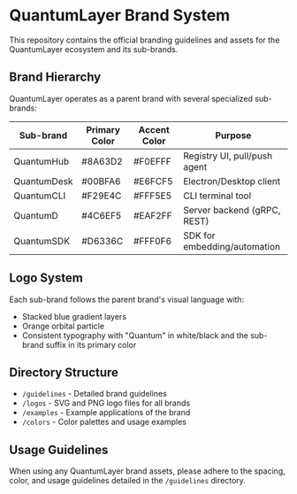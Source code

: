 # QuantumLayer Brand System

This repository contains the official branding guidelines and assets for the QuantumLayer ecosystem and its sub-brands.

## Brand Hierarchy

QuantumLayer operates as a parent brand with several specialized sub-brands:

| Sub-brand | Primary Color | Accent Color | Purpose |
|-----------|---------------|--------------|---------|
| QuantumHub | #8A63D2 | #F0EFFF | Registry UI, pull/push agent |
| QuantumDesk | #00BFA6 | #E6FCF5 | Electron/Desktop client |
| QuantumCLI | #F29E4C | #FFF5E5 | CLI terminal tool |
| QuantumD | #4C6EF5 | #EAF2FF | Server backend (gRPC, REST) |
| QuantumSDK | #D6336C | #FFF0F6 | SDK for embedding/automation |

## Logo System

Each sub-brand follows the parent brand's visual language with:
- Stacked blue gradient layers
- Orange orbital particle
- Consistent typography with "Quantum" in white/black and the sub-brand suffix in its primary color

## Directory Structure

- `/guidelines` - Detailed brand guidelines
- `/logos` - SVG and PNG logo files for all brands
- `/examples` - Example applications of the brand
- `/colors` - Color palettes and usage examples

## Usage Guidelines

When using any QuantumLayer brand assets, please adhere to the spacing, color, and usage guidelines detailed in the `/guidelines` directory.